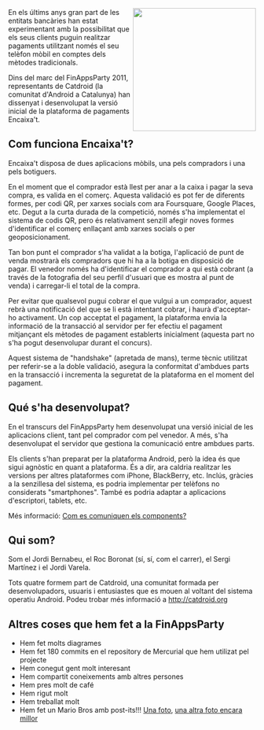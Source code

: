 <img src='http://p.twimg.com/AeCxby8CAAEQH98.jpg' align='right' width='250px' />
En els últims anys gran part de les entitats bancàries han estat experimentant amb la possibilitat que els seus clients puguin realitzar pagaments utilitzant només el seu telèfon mòbil en comptes dels mètodes tradicionals.

Dins del marc del FinAppsParty 2011, representants de Catdroid (la comunitat d'Android a Catalunya) han dissenyat i desenvolupat la versió inicial de la plataforma de pagaments Encaixa't.

## Com funciona Encaixa't? ##

Encaixa't disposa de dues aplicacions mòbils, una pels compradors i una pels botiguers.

En el moment que el comprador està llest per anar a la caixa i pagar la seva compra, es valida en el comerç. Aquesta validació es pot fer de diferents formes, per codi QR, per xarxes socials com ara Foursquare, Google Places, etc. Degut a la curta durada de la competició, només s'ha implementat el sistema de codis QR, pero és relativament senzill afegir noves formes d'identificar el comerç enllaçant amb xarxes socials o per geoposicionament.

Tan bon punt el comprador s'ha validat a la botiga, l'aplicació de punt de venda mostrarà els compradors que hi ha a la botiga en disposició de pagar. El venedor només ha d'identificar el comprador a qui està cobrant (a través de la fotografia del seu perfil d'usuari que es mostra al punt de venda) i carregar-li el total de la compra.

Per evitar que qualsevol pugui cobrar el que vulgui a un comprador, aquest rebrà una notificació del que se li està intentant cobrar, i haurà d'acceptar-ho activament. Un cop acceptat el pagament, la plataforma envia la informació de la transacció al servidor per fer efectiu el pagament mitjançant els mètodes de pagament establerts inicialment (aquesta part no s'ha pogut desenvolupar durant el concurs).

Aquest sistema de "handshake" (apretada de mans), terme tècnic utilitzat per referir-se a la doble validació, asegura la conformitat d'ambdues parts en la transacció i incrementa la seguretat de la plataforma en el moment del pagament.

## Qué s'ha desenvolupat? ##

En el transcurs del FinAppsParty hem desenvolupat una versió inicial de les aplicacions client, tant pel comprador com pel venedor. A més, s'ha desenvolupat el servidor que gestiona la comunicació entre ambdues parts.

Els clients s'han preparat per la plataforma Android, però la idea és que sigui agnòstic en quant a plataforma. És a dir, ara caldria realitzar les versions per altres plataformes com iPhone, BlackBerry, etc. Inclús, gràcies a la senzillesa del sistema, es podria implementar per telèfons no considerats "smartphones". També es podria adaptar a aplicacions d'escriptori, tablets, etc.

Més informació: [Com es comuniquen els components?](comunicaciocomponents.md)

## Qui som? ##

Som el Jordi Bernabeu, el Roc Boronat (sí, sí, com el carrer), el Sergi Martínez i el Jordi Varela.

Tots quatre formem part de Catdroid, una comunitat formada per desenvolupadors, usuaris i entusiastes que es mouen al voltant del sistema operatiu Android. Podeu trobar més informació a http://catdroid.org

## Altres coses que hem fet a la FinAppsParty ##

  * Hem fet molts diagrames
  * Hem fet 180 commits en el repository de Mercurial que hem utilizat pel projecte
  * Hem conegut gent molt interesant
  * Hem compartit coneixements amb altres persones
  * Hem pres molt de café
  * Hem rigut molt
  * Hem treballat molt
  * Hem fet un Mario Bros amb post-its!!! [Una foto](http://yfrog.com/z/ntiivjuj), [una altra foto encara millor](http://instagr.am/p/TxtMs/)
